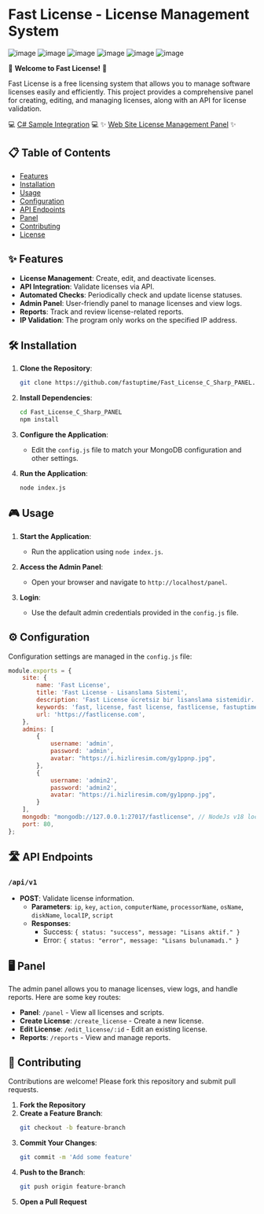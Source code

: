 # Fast License - License Management System

![image](https://github.com/fastuptime/Fast_License_C_Sharp_PANEL/assets/63351166/ec9c15a5-d738-49b6-a55d-c2d0f5c31f40)
![image](https://github.com/fastuptime/Fast_License_C_Sharp_PANEL/assets/63351166/0a854d5a-b55e-49e2-bdb4-d37b327a1219)
![image](https://github.com/fastuptime/Fast_License_C_Sharp_PANEL/assets/63351166/bc34c70b-7388-4e6d-970b-4ebf19f5543d)
![image](https://github.com/fastuptime/Fast_License_C_Sharp_PANEL/assets/63351166/d386300a-5e27-4398-9f9d-d2e8a6d0833e)
![image](https://github.com/fastuptime/Fast_License_C_Sharp_PANEL/assets/63351166/cb4a1480-a094-4f1b-bb84-904ee8ab56b6)
![image](https://github.com/fastuptime/Fast_License_C_Sharp_PANEL/assets/63351166/21056f8c-1dbf-4493-ad0b-904fe5a9fbac)


🚀 **Welcome to Fast License!** 🚀

Fast License is a free licensing system that allows you to manage software licenses easily and efficiently. This project provides a comprehensive panel for creating, editing, and managing licenses, along with an API for license validation.

💻 [C# Sample Integration](https://github.com/fastuptime/Fast_License_C_Sharp_Program) 💻
✨ [Web Site License Management Panel](https://github.com/fastuptime/Fast_License) ✨

## 📋 Table of Contents

- [Features](#features)
- [Installation](#installation)
- [Usage](#usage)
- [Configuration](#configuration)
- [API Endpoints](#api-endpoints)
- [Panel](#panel)
- [Contributing](#contributing)
- [License](#license)

## ✨ Features

- **License Management**: Create, edit, and deactivate licenses.
- **API Integration**: Validate licenses via API.
- **Automated Checks**: Periodically check and update license statuses.
- **Admin Panel**: User-friendly panel to manage licenses and view logs.
- **Reports**: Track and review license-related reports.
- **IP Validation**: The program only works on the specified IP address.

## 🛠️ Installation

1. **Clone the Repository**:
    ```sh
    git clone https://github.com/fastuptime/Fast_License_C_Sharp_PANEL.git
    ```

2. **Install Dependencies**:
    ```sh
    cd Fast_License_C_Sharp_PANEL
    npm install
    ```

3. **Configure the Application**:
    - Edit the `config.js` file to match your MongoDB configuration and other settings.

4. **Run the Application**:
    ```sh
    node index.js
    ```

## 🎮 Usage

1. **Start the Application**:
    - Run the application using `node index.js`.

2. **Access the Admin Panel**:
    - Open your browser and navigate to `http://localhost/panel`.

3. **Login**:
    - Use the default admin credentials provided in the `config.js` file.


## ⚙️ Configuration

Configuration settings are managed in the `config.js` file:

```js
module.exports = {
    site: {
        name: 'Fast License',
        title: 'Fast License - Lisanslama Sistemi',
        description: 'Fast License ücretsiz bir lisanslama sistemidir.',
        keywords: 'fast, license, fast license, fastlicense, fastuptime, fast uptime, fastuptime.com',
        url: 'https://fastlicense.com',
    },
    admins: [
        {
            username: 'admin',
            password: 'admin',
            avatar: "https://i.hizliresim.com/gy1ppnp.jpg",
        },
        {
            username: 'admin2',
            password: 'admin2',
            avatar: "https://i.hizliresim.com/gy1ppnp.jpg",
        }
    ],
    mongodb: "mongodb://127.0.0.1:27017/fastlicense", // NodeJs v18 localhost --> 127.0.0.1 
    port: 80,
};
```

## 🛣️ API Endpoints

### `/api/v1`

- **POST**: Validate license information.
  - **Parameters**: `ip`, `key`, `action`, `computerName`, `processorName`, `osName`, `diskName`, `localIP`, `script`
  - **Responses**:
    - Success: `{ status: "success", message: "Lisans aktif." }`
    - Error: `{ status: "error", message: "Lisans bulunamadı." }`

## 🖥️ Panel

The admin panel allows you to manage licenses, view logs, and handle reports. Here are some key routes:

- **Panel**: `/panel` - View all licenses and scripts.
- **Create License**: `/create_license` - Create a new license.
- **Edit License**: `/edit_license/:id` - Edit an existing license.
- **Reports**: `/reports` - View and manage reports.

## 🤝 Contributing

Contributions are welcome! Please fork this repository and submit pull requests.

1. **Fork the Repository**
2. **Create a Feature Branch**:
    ```sh
    git checkout -b feature-branch
    ```
3. **Commit Your Changes**:
    ```sh
    git commit -m 'Add some feature'
    ```
4. **Push to the Branch**:
    ```sh
    git push origin feature-branch
    ```
5. **Open a Pull Request**
